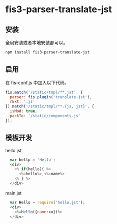 # fis3-parser-translate-jst

## 安装

全局安装或者本地安装都可以。

```bash
npm install fis3-parser-translate-jst
```

## 启用

在 fis-conf.js 中加入以下代码。

```javascript
fis.match('/static/tmpl/**.jst', {
  parser: fis.plugin('translate-jst'),
  rExt: '.js'
}).match('/static/tmpl/**.{js, jst}', {
  isMod: true,
  packTo: '/static/components.js'
});
```
## 模板开发
hello.jst
```javascript
  var hellp = 'Hello';
  <div>
    <% if(hello){ %>
      <%=hello%>,<%=name%>
    <% } %>
  </div>
```
main.jst
```javascript
  var Hello = require('hello.jst');
  <div>
    <%=Hello({name:xu})%>
  </div>
```
